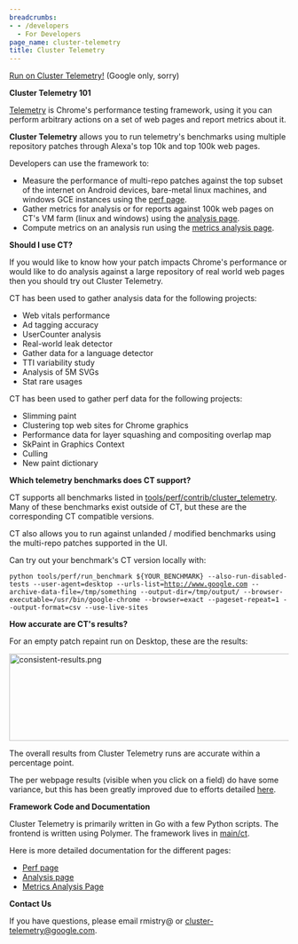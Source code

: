 ```yaml
---
breadcrumbs:
- - /developers
  - For Developers
page_name: cluster-telemetry
title: Cluster Telemetry
---
```


[Run on Cluster Telemetry!](http://ct.skia.org/) (Google only, sorry)

**Cluster Telemetry 101**

[Telemetry](https://github.com/catapult-project/catapult/tree/master/telemetry)
is Chrome's performance testing framework, using it you can perform arbitrary
actions on a set of web pages and report metrics about it.

**Cluster Telemetry** allows you to run telemetry's benchmarks using multiple
repository patches through Alexa's top 10k and top 100k web pages.

Developers can use the framework to:

*   Measure the performance of multi-repo patches against the top subset
            of the internet on Android devices, bare-metal linux machines, and
            windows GCE instances using the [perf
            page](https://ct.skia.org/chromium_perf/).
*   Gather metrics for analysis or for reports against 100k web pages on
            CT's VM farm (linux and windows) using the [analysis
            page](https://ct.skia.org/chromium_analysis/).
*   Compute metrics on an analysis run using the [metrics analysis
            page](https://ct.skia.org/metrics_analysis/).

**Should I use CT?**

If you would like to know how your patch impacts Chrome's performance or would
like to do analysis against a large repository of real world web pages then you
should try out Cluster Telemetry.

CT has been used to gather analysis data for the following projects:

*   Web vitals performance
*   Ad tagging accuracy
*   UserCounter analysis
*   Real-world leak detector
*   Gather data for a language detector
*   TTI variability study
*   Analysis of 5M SVGs
*   Stat rare usages

CT has been used to gather perf data for the following projects:

*   Slimming paint
*   Clustering top web sites for Chrome graphics
*   Performance data for layer squashing and compositing overlap map
*   SkPaint in Graphics Context
*   Culling
*   New paint dictionary

**Which telemetry benchmarks does CT support?**

CT supports all benchmarks listed in
[tools/perf/contrib/cluster_telemetry](https://source.chromium.org/chromium/chromium/src/+/HEAD:tools/perf/contrib/cluster_telemetry/;l=1?q=contrib%2Fcluster&sq=&ss=chromium&originalUrl=https:%2F%2Fcs.chromium.org%2F).
Many of these benchmarks exist outside of CT, but these are the corresponding CT
compatible versions.

CT also allows you to run against unlanded / modified benchmarks using the
multi-repo patches supported in the UI.

Can try out your benchmark's CT version locally with:

`python tools/perf/run_benchmark ${YOUR_BENCHMARK} --also-run-disabled-tests
--user-agent=desktop
--urls-list=`[`http://www.google.com`](http://www.google.com/)`
--archive-data-file=/tmp/something --output-dir=/tmp/output/
--browser-executable=/usr/bin/google-chrome --browser=exact --pageset-repeat=1
--output-format=csv --use-live-sites`

**How accurate are CT's results?**

For an empty patch repaint run on Desktop, these are the results:

<img alt="consistent-results.png"
src="https://lh4.googleusercontent.com/WrHyPEmSptfgO28zEsnN5e1tM-SFXAtlsQoPnKEghkgSZye19OSoiER6CRoQ9D00dSLWT6Kwxhra3YY3aFx743Tl6rNRrkcmITmv23wQkiCouvLNBDwcoUPly9WWRADcraqWfSE"
height=157px; width=624px;>

The overall results from Cluster Telemetry runs are accurate within a percentage
point.

The per webpage results (visible when you click on a field) do have some
variance, but this has been greatly improved due to efforts detailed
[here](https://docs.google.com/a/chromium.org/document/d/1GhqosQcwsy6F-eBAmFn_ITDF7_Iv_rY9FhCKwAnk9qQ/edit#heading=h.lgvqzgu7bc4d).

**Framework Code and Documentation**

Cluster Telemetry is primarily written in Go with a few Python scripts. The
frontend is written using Polymer. The framework lives in
[main/ct](https://skia.googlesource.com/buildbot/+/main/ct).

Here is more detailed documentation for the different pages:

*   [Perf
            page](https://docs.google.com/document/d/1GhqosQcwsy6F-eBAmFn_ITDF7_Iv_rY9FhCKwAnk9qQ/edit)
*   [Analysis
            page](https://docs.google.com/document/d/1ziof4lNwDFXyerVbEocdF3_DdUHVnD3FKYB9rShztuE/edit#)
*   [Metrics Analysis
            Page](https://docs.google.com/document/d/1MY95ULhEuKFznBQpF60_uhdhRco5bWzUVfVTp0M2hDw/)

**Contact Us**

If you have questions, please email rmistry@ or
[cluster-telemetry@google.com](mailto:cluster-telemetry@google.com).
